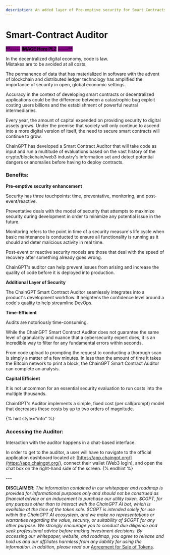 ```yaml
---
description: An added layer of Pre-emptive security for Smart Contracts
---
```


# Smart-Contract Auditor

<mark style="background-color:purple;">\*\*-----</mark> <mark style="background-color:purple;"></mark><mark style="background-color:purple;">**IMAGE Here PLZ**</mark> <mark style="background-color:purple;"></mark><mark style="background-color:purple;">-----\*\*</mark>

In the decentralized digital economy, code is law.\
Mistakes are to be avoided at all costs.

The permanence of data that has materialized in software with the advent of blockchain and distributed ledger technology has amplified the importance of security in open, global economic settings.

Accuracy in the context of developing smart contracts or decentralized applications could be the difference between a catastrophic bug exploit costing users billions and the establishment of powerful neutral intermediaries.

Every year, the amount of capital expended on providing security to digital assets grows. Under the premise that society will only continue to ascend into a more digital version of itself, the need to secure smart contracts will continue to grow.

ChainGPT has developed a Smart Contract Auditor that will take code as input and run a multitude of evaluations based on the vast history of the crypto/blockchain/web3 industry's information set and detect potential dangers or anomalies before having to deploy contracts.



### Benefits:

**Pre-emptive security enhancement**

Security has three touchpoints: time, preventative, monitoring, and post-event/reactive.

Preventative deals with the model of security that attempts to maximize security during development in order to minimize any potential issue in the future.&#x20;

Monitoring refers to the point in time of a security measure's life cycle when basic maintenance is conducted to ensure all functionality is running as it should and deter malicious activity in real time.

Post-event or reactive security models are those that deal with the speed of recovery after something already goes wrong.&#x20;

ChainGPT's auditor can help prevent issues from arising and increase the quality of code before it is deployed into production.&#x20;

**Additional Layer of Security**

The ChainGPT Smart Contract Auditor seamlessly integrates into a product's development workflow. It heightens the confidence level around a code's quality to help streamline DevOps.

**Time-Efficient**

Audits are notoriously time-consuming.

While the ChainGPT Smart Contract Auditor does not guarantee the same level of granularity and nuance that a cybersecurity expert does, it is an incredible way to filter for any fundamental errors within seconds.

From code upload to prompting the request to conducting a thorough scan is simply a matter of a few minutes. In less than the amount of time it takes the Bitcoin network to print a block, the ChainGPT Smart Contract Auditor can complete an analysis.

**Capital Efficient**

It is not uncommon for an essential security evaluation to run costs into the multiple thousands.&#x20;

ChainGPT's Auditor implements a simple, fixed cost (per call/prompt) model that decreases these costs by up to two orders of magnitude.&#x20;



{% hint style="info" %}
### Accessing the Auditor:

Interaction with the auditor happens in a chat-based interface.&#x20;

In order to get to the auditor, a user will have to navigate to the official application dashboard located at: [https://app.chaingpt.org/](https://app.chaingpt.org/), connect their wallet (Web3 login), and open the chat box on the right-hand side of the screen.
{% endhint %}

\---

**DISCLAIMER**: _The information contained in our whitepaper and roadmap is provided for informational purposes only and should not be construed as financial advice or an inducement to purchase our utility token, $CGPT, for any purpose other than to interact with the ChainGPT AI bot, which is available at the time of the token sale. $CGPT is intended solely for use within the ChainGPT AI ecosystem, and we make no representations or warranties regarding the value, security, or suitability of $CGPT for any other purpose. We strongly encourage you to conduct due diligence and seek professional advice before making investment decisions. By accessing our whitepaper, website, and roadmap, you agree to release and hold us and our affiliates harmless from any liability for using the information.  In addition, please read our_ [Agreement for Sale of Tokens](https://www.chaingpt.org/licences).
